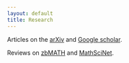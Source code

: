 ```yaml
---
layout: default
title: Research
---
```


Articles on the <a href="http://arxiv.org/a/donovan_w_1">arXiv</a> and <a href="http://scholar.google.co.uk/citations?user=ebG93rYAAAAJ">Google scholar</a>.

Reviews on <a href="https://www.zbmath.org/?q=ai:donovan.will">zbMATH</a> and <a href="http://www.ams.org/mathscinet/search/publications.html?pg1=INDI&s1=971838">MathSciNet</a>.
